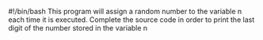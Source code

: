 #!/bin/bash
This program will assign a random number to the variable n each time it is executed. Complete the source code in order to print the last digit of the number stored in the variable n
